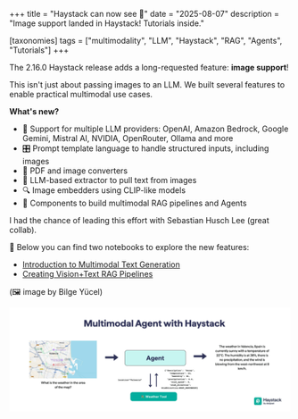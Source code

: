 +++
title = "Haystack can now see 👀"
date = "2025-08-07"
description = "Image support landed in Haystack! Tutorials inside."

[taxonomies]
tags = ["multimodality", "LLM", "Haystack", "RAG", "Agents", "Tutorials"]
+++


<!-- toc -->

The 2.16.0 Haystack release adds a long-requested feature: **image support**!

This isn't just about passing images to an LLM. We built several features to enable practical multimodal use cases.

**What's new?**

- 🧠 Support for multiple LLM providers: OpenAI, Amazon Bedrock, Google Gemini, Mistral AI, NVIDIA, OpenRouter, Ollama and more
- 🎛️ Prompt template language to handle structured inputs, including images
- 📄 PDF and image converters
- 🧾 LLM-based extractor to pull text from images
- 🔍 Image embedders using CLIP-like models
- 🧩 Components to build multimodal RAG pipelines and Agents

I had the chance of leading this effort with Sebastian Husch Lee (great collab).

📓 Below you can find two notebooks to explore the new features:
- [Introduction to Multimodal Text Generation](https://haystack.deepset.ai/cookbook/multimodal_intro)
- [Creating Vision+Text RAG Pipelines](https://haystack.deepset.ai/tutorials/46_multimodal_rag)

(🖼️ image by Bilge Yücel)

![Image Agent](image_agent.webp)



